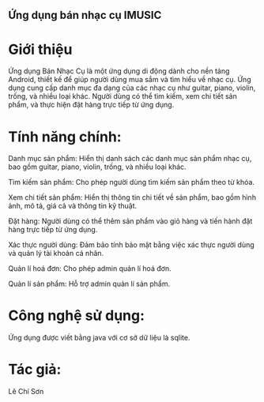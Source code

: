 ## Ứng dụng bán nhạc cụ IMUSIC
# Giới thiệu
Ứng dụng Bán Nhạc Cụ là một ứng dụng di động dành cho nền tảng Android, thiết kế để giúp người dùng mua sắm và tìm hiểu về nhạc cụ. Ứng dụng cung cấp danh mục đa dạng của các nhạc cụ như guitar, piano, violin, trống, và nhiều loại khác. Người dùng có thể tìm kiếm, xem chi tiết sản phẩm, và thực hiện đặt hàng trực tiếp từ ứng dụng.
# Tính năng chính:
Danh mục sản phẩm: Hiển thị danh sách các danh mục sản phẩm nhạc cụ, bao gồm guitar, piano, violin, trống, và nhiều loại khác.

Tìm kiếm sản phẩm: Cho phép người dùng tìm kiếm sản phẩm theo từ khóa.

Xem chi tiết sản phẩm: Hiển thị thông tin chi tiết về sản phẩm, bao gồm hình ảnh, mô tả, giá cả và thông tin kỹ thuật.

Đặt hàng: Người dùng có thể thêm sản phẩm vào giỏ hàng và tiến hành đặt hàng trực tiếp từ ứng dụng.

Xác thực người dùng: Đảm bảo tính bảo mật bằng việc xác thực người dùng và quản lý tài khoản cá nhân.

Quản lí hoá đơn: Cho phép admin quản lí hoá đơn.

Quản lí sản phẩm: Hỗ trợ admin quản lí sản phẩm.

# Công nghệ sử dụng:
Ứng dụng được viết bằng java với cơ sở dữ liệu là sqlite.

# Tác giả:
Lê Chí Sơn



